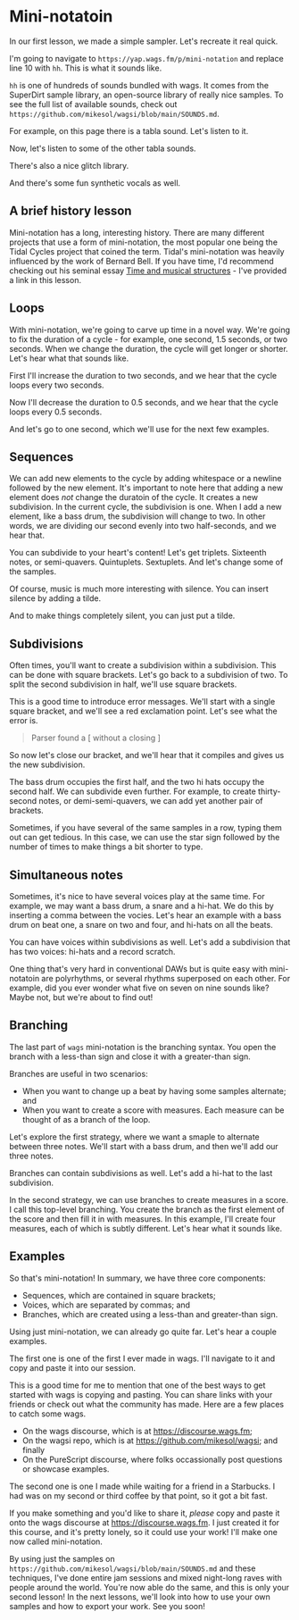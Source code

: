# Mini-notatoin

In our first lesson, we made a simple sampler. Let's recreate it real quick.

I'm going to navigate to `https://yap.wags.fm/p/mini-notation` and replace line 10 with `hh`. This is what it sounds like.

`hh` is one of hundreds of sounds bundled with wags. It comes from the SuperDirt sample library, an open-source library of really nice samples. To see the full list of available sounds, check out `https://github.com/mikesol/wagsi/blob/main/SOUNDS.md`.

For example, on this page there is a tabla sound. Let's listen to it.

Now, let's listen to some of the other tabla sounds.

There's also a nice glitch library.

And there's some fun synthetic vocals as well.

## A brief history lesson

Mini-notation has a long, interesting history. There are many different projects that use a form of mini-notation, the most popular one being the Tidal Cycles project that coined the term. Tidal's mini-notation was heavily influenced by the work of Bernard Bell. If you have time, I'd recommend checking out his seminal essay [Time and musical structures](https://www.academia.edu/48080458/Time_and_musical_structures) - I've provided a link in this lesson.

## Loops

With mini-notation, we're going to carve up time in a novel way. We're going to fix the duration of a cycle - for example, one second, 1.5 seconds, or two seconds. When we change the duration, the cycle will get longer or shorter. Let's hear what that sounds like.

First I'll increase the duration to two seconds, and we hear that the cycle loops every two seconds.

Now I'll decrease the duration to 0.5 seconds, and we hear that the cycle loops every 0.5 seconds.

And let's go to one second, which we'll use for the next few examples.

## Sequences

We can add new elements to the cycle by adding whitespace or a newline followed by the new element. It's important to note here that adding a new element does _not_ change the duratoin of the cycle. It creates a new subdivision. In the current cycle, the subdivision is one. When I add a new element, like a bass drum, the subdivision will change to two. In other words, we are dividing our second evenly into two half-seconds, and we hear that.

You can subdivide to your heart's content! Let's get triplets. Sixteenth notes, or semi-quavers. Quintuplets. Sextuplets. And let's change some of the samples.

Of course, music is much more interesting with silence. You can insert silence by adding a tilde.

And to make things completely silent, you can just put a tilde.

## Subdivisions

Often times, you'll want to create a subdivision within a subdivision. This can be done with square brackets. Let's go back to a subdivision of two. To split the second subdivision in half, we'll use square brackets.

This is a good time to introduce error messages. We'll start with a single square bracket, and we'll see a red exclamation point. Let's see what the error is.

> Parser found a [ without a closing ]

So now let's close our bracket, and we'll hear that it compiles and gives us the new subdivision.

The bass drum occupies the first half, and the two hi hats occupy the second half. We can subdivide even further. For example, to create thirty-second notes, or demi-semi-quavers, we can add yet another pair of brackets.

Sometimes, if you have several of the same samples in a row, typing them out can get tedious. In this case, we can use the star sign followed by the number of times to make things a bit shorter to type.

## Simultaneous notes

Sometimes, it's nice to have several voices play at the same time. For example, we may want a bass drum, a snare and a hi-hat. We do this by inserting a comma between the vocies. Let's hear an example with a bass drum on beat one, a snare on two and four, and hi-hats on all the beats.

You can have voices within subdivisions as well. Let's add a subdivision that has two voices: hi-hats and a record scratch.

One thing that's very hard in conventional DAWs but is quite easy with mini-notatoin are polyrhythms, or several rhythms superposed on each other. For example, did you ever wonder what five on seven on nine sounds like? Maybe not, but we're about to find out!

## Branching

The last part of `wags` mini-notation is the branching syntax. You open the branch with a less-than sign and close it with a greater-than sign.

Branches are useful in two scenarios:
- When you want to change up a beat by having some samples alternate; and
- When you want to create a score with measures. Each measure can be thought of as a branch of the loop.

Let's explore the first strategy, where we want a smaple to alternate between three notes. We'll start with a bass drum, and then we'll add our three notes.

Branches can contain subdivisions as well. Let's add a hi-hat to the last subdivision.

In the second strategy, we can use branches to create measures in a score. I call this top-level branching. You create the branch as the first element of the score and then fill it in with measures. In this example, I'll create four measures, each of which is subtly different. Let's hear what it sounds like.

## Examples

So that's mini-notation! In summary, we have three core components:

- Sequences, which are contained in square brackets;
- Voices, which are separated by commas; and
- Branches, which are created using a less-than and greater-than sign.

Using just mini-notation, we can already go quite far. Let's hear a couple examples.

The first one is one of the first I ever made in wags. I'll navigate to it and copy and paste it into our session.

This is a good time for me to mention that one of the best ways to get started with wags is copying and pasting. You can share links with your friends or check out what the community has made. Here are a few places to catch some wags.
- On the wags discourse, which is at https://discourse.wags.fm;
- On the wagsi repo, which is at https://github.com/mikesol/wagsi; and finally
- On the PureScript discourse, where folks occassionally post questions or showcase examples.

The second one is one I made while waiting for a friend in a Starbucks. I had was on my second or third coffee by that point, so it got a bit fast.

If you make something and you'd like to share it, _please_ copy and paste it onto the wags discourse at https://discourse.wags.fm. I just created it for this course, and it's pretty lonely, so it could use your work! I'll make one now called mini-notation.

By using just the samples on `https://github.com/mikesol/wagsi/blob/main/SOUNDS.md` and these techniques, I've done entire jam sessions and mixed night-long raves with people around the world. You're now able do the same, and this is only your second lesson! In the next lessons, we'll look into how to use your own samples and how to export your work. See you soon!
